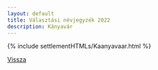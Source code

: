 ```yaml
---
layout: default
title: Választási névjegyzék 2022
description: Kányavár
---
```


{% include settlementHTMLs/Kaanyavaar.html %}

[Vissza](../)